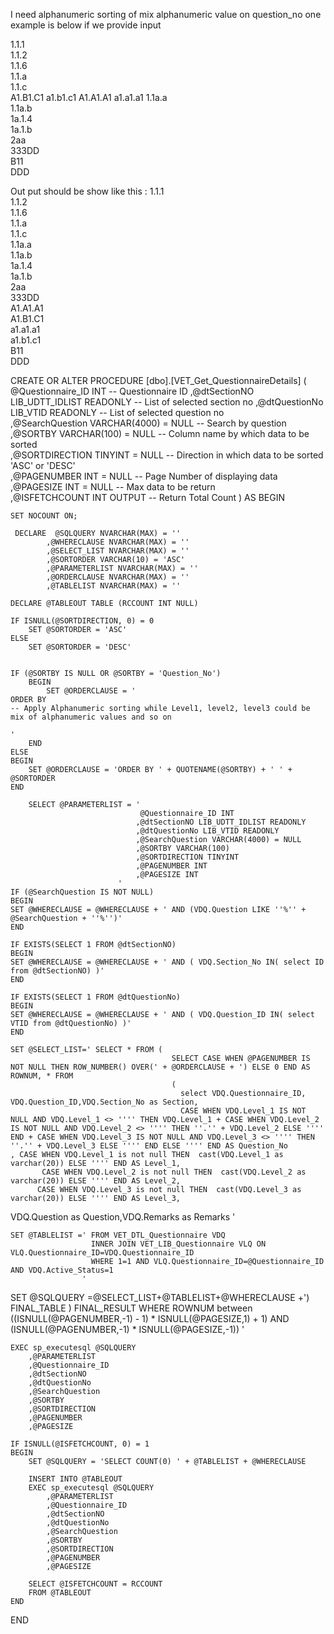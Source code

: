 I need alphanumeric sorting of mix alphanumeric value on question_no one example is below if we provide input

1.1.1  
1.1.2  
1.1.6  
1.1.a  
1.1.c  
A1.B1.C1
a1.b1.c1
A1.A1.A1
a1.a1.a1
1.1a.a  
1.1a.b  
1a.1.4  
1a.1.b  
2aa  
333DD  
B11  
DDD

Out put should be show like this :
1.1.1  
1.1.2  
1.1.6  
1.1.a  
1.1.c  
1.1a.a  
1.1a.b  
1a.1.4  
1a.1.b  
2aa  
333DD  
A1.A1.A1  
A1.B1.C1  
a1.a1.a1  
a1.b1.c1  
B11  
DDD


CREATE OR ALTER PROCEDURE [dbo].[VET_Get_QuestionnaireDetails]
	(
	 @Questionnaire_ID INT	                   -- Questionnaire ID
	,@dtSectionNO LIB_UDTT_IDLIST READONLY     -- List of selected section no 
	,@dtQuestionNo LIB_VTID READONLY           -- List of selected question no   
	,@SearchQuestion VARCHAR(4000) = NULL      -- Search by question
    ,@SORTBY VARCHAR(100) = NULL               -- Column name by which data to be sorted      
	,@SORTDIRECTION TINYINT = NULL             -- Direction in which data to be sorted 'ASC' or 'DESC'         
,@PAGENUMBER INT = NULL                    -- Page Number of displaying data    
	,@PAGESIZE INT = NULL                      -- Max data to be return   
	,@ISFETCHCOUNT INT OUTPUT                  -- Return Total Count
	)
AS
BEGIN
	
	SET NOCOUNT ON;

     DECLARE  @SQLQUERY NVARCHAR(MAX) = ''
			,@WHERECLAUSE NVARCHAR(MAX) = ''
			,@SELECT_LIST NVARCHAR(MAX) = ''
			,@SORTORDER VARCHAR(10) = 'ASC'
			,@PARAMETERLIST NVARCHAR(MAX) = ''
			,@ORDERCLAUSE NVARCHAR(MAX) = ''
			,@TABLELIST NVARCHAR(MAX) = ''
			
	DECLARE @TABLEOUT TABLE (RCCOUNT INT NULL)

	IF ISNULL(@SORTDIRECTION, 0) = 0
		SET @SORTORDER = 'ASC'
	ELSE
		SET @SORTORDER = 'DESC'

		
	IF (@SORTBY IS NULL OR @SORTBY = 'Question_No')
		BEGIN
			SET @ORDERCLAUSE = '
    ORDER BY
	-- Apply Alphanumeric sorting while Level1, level2, level3 could be mix of alphanumeric values and so on
	
    ' 
		END
	ELSE
	BEGIN
		SET @ORDERCLAUSE = 'ORDER BY ' + QUOTENAME(@SORTBY) + ' ' + @SORTORDER
	END  
		
		SELECT @PARAMETERLIST = '
		                         @Questionnaire_ID INT
		                        ,@dtSectionNO LIB_UDTT_IDLIST READONLY
								,@dtQuestionNo LIB_VTID READONLY
								,@SearchQuestion VARCHAR(4000) = NULL								
	                            ,@SORTBY VARCHAR(100)
							    ,@SORTDIRECTION TINYINT
							    ,@PAGENUMBER INT
							    ,@PAGESIZE INT			 
							'
	IF (@SearchQuestion IS NOT NULL)
	BEGIN		
	SET @WHERECLAUSE = @WHERECLAUSE + ' AND (VDQ.Question LIKE ''%'' + @SearchQuestion + ''%'')'
	END	
	
	IF EXISTS(SELECT 1 FROM @dtSectionNO)
    BEGIN
	SET @WHERECLAUSE = @WHERECLAUSE + ' AND ( VDQ.Section_No IN( select ID from @dtSectionNO) )'
    END	
    
    IF EXISTS(SELECT 1 FROM @dtQuestionNo)
    BEGIN
	SET @WHERECLAUSE = @WHERECLAUSE + ' AND ( VDQ.Question_ID IN( select VTID from @dtQuestionNo) )'
    END								
	
	SET @SELECT_LIST=' SELECT * FROM ( 
										SELECT CASE WHEN @PAGENUMBER IS NOT NULL THEN ROW_NUMBER() OVER(' + @ORDERCLAUSE + ') ELSE 0 END AS ROWNUM, * FROM
										( 
										  select VDQ.Questionnaire_ID, VDQ.Question_ID,VDQ.Section_No as Section, 
										  CASE WHEN VDQ.Level_1 IS NOT NULL AND VDQ.Level_1 <> '''' THEN VDQ.Level_1 + CASE WHEN VDQ.Level_2 IS NOT NULL AND VDQ.Level_2 <> '''' THEN ''.'' + VDQ.Level_2 ELSE '''' END + CASE WHEN VDQ.Level_3 IS NOT NULL AND VDQ.Level_3 <> '''' THEN ''.'' + VDQ.Level_3 ELSE '''' END ELSE '''' END AS Question_No	 
	, CASE WHEN VDQ.Level_1 is not null THEN  cast(VDQ.Level_1 as varchar(20)) ELSE '''' END AS Level_1,
           CASE WHEN VDQ.Level_2 is not null THEN  cast(VDQ.Level_2 as varchar(20)) ELSE '''' END AS Level_2,
          CASE WHEN VDQ.Level_3 is not null THEN  cast(VDQ.Level_3 as varchar(20)) ELSE '''' END AS Level_3,	
 VDQ.Question as Question,VDQ.Remarks as Remarks '	
	
	SET @TABLELIST =' FROM VET_DTL_Questionnaire VDQ 
	                  INNER JOIN VET_LIB_Questionnaire VLQ ON VLQ.Questionnaire_ID=VDQ.Questionnaire_ID
					  WHERE 1=1 AND VLQ.Questionnaire_ID=@Questionnaire_ID AND VDQ.Active_Status=1
                    '		
   SET @SQLQUERY =@SELECT_LIST+@TABLELIST+@WHERECLAUSE +') FINAL_TABLE ) FINAL_RESULT
					WHERE ROWNUM	between ((ISNULL(@PAGENUMBER,-1) - 1) * ISNULL(@PAGESIZE,1) + 1) AND (ISNULL(@PAGENUMBER,-1) * ISNULL(@PAGESIZE,-1))
					'	
	
	EXEC sp_executesql @SQLQUERY
		,@PARAMETERLIST
		,@Questionnaire_ID 
		,@dtSectionNO 
		,@dtQuestionNo 
		,@SearchQuestion 
        ,@SORTBY 
	    ,@SORTDIRECTION 
	    ,@PAGENUMBER 
	    ,@PAGESIZE 

	IF ISNULL(@ISFETCHCOUNT, 0) = 1
	BEGIN
		SET @SQLQUERY = 'SELECT COUNT(0) ' + @TABLELIST + @WHERECLAUSE

		INSERT INTO @TABLEOUT
		EXEC sp_executesql @SQLQUERY
			,@PARAMETERLIST
			,@Questionnaire_ID 
			,@dtSectionNO 
			,@dtQuestionNo 
			,@SearchQuestion 
			,@SORTBY 
			,@SORTDIRECTION 
			,@PAGENUMBER 
			,@PAGESIZE 

		SELECT @ISFETCHCOUNT = RCCOUNT
		FROM @TABLEOUT
	END							
												
END
